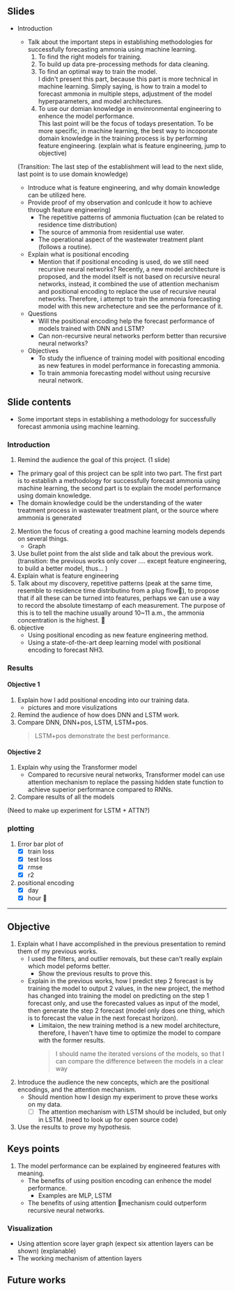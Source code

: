 ## Slides
* Introduction  
    * Talk about the important steps in establishing methodologies for successfully forecasting ammonia using machine learning.
        1. To find the right models for training.
        2. To build up data pre-processing methods for data cleaning.
        3. To find an optimal way to train the model.  
        I didn't present this part, because this part is more technical in machine learning. Simply saying, is how to train a model to forecast ammonia in multiple steps, adjustment of the model hyperparameters, and model architectures. 
        4. To use our domian knowledge in envinronmental engineering to enhence the model performance.  
        This last point will be the focus of todays presentation. To be more specific, in machine learning, the best way to incoporate domain knowledge in the training process is by performing feature engineering. (explain what is feature engineering, jump to objective)

    (Transition: The last step of the establishment will lead to the next slide, last point is to use domain knowledge)
    * Introduce what is feature engineering, and why domain knowledge can be utilized here.
    * Provide proof of my observation and conlcude it how to achieve through feature engineering)
        * The repetitive patterns of ammonia fluctuation (can be related to residence time distribution)
        * The source of ammonia from residential use water.
        * The operational aspect of the wastewater treatment plant (follows a routine).
    * Explain what is positional encoding
        * Mention that if positional encoding is used, do we still need recursive neural networks? Recently, a new model architecture is proposed, and the model itself is not based on recursive neural networks, instead, it combined the use of attention mechanism and positional encoding to replace the use of recursive neural networks. Therefore, i attempt to train the ammonia forecasting model with this new archetecture and see the performance of it. 
    * Questions
        * Will the positional encoding help the forecast performance of models trained with DNN and LSTM?
        * Can non-recursive neural networks perform better than recursive neural networks?
    * Objectives
        * To study the influence of training model with positional encoding as new features in model performance in forecasting ammonia.
        * To train ammonia forecasting model without using recursive neural network.

## Slide contents
* Some important steps in establishing a methodology for successfully forecast ammonia using machine learning.
    

### Introduction
1. Remind the audience the goal of this project. (1 slide)  
* The primary goal of this project can be split into two part. The first part is to establish a methodology for successfully forecast ammonia using machine learning, the second part is to explain the model performance using domain knowledge. 
* The domain knowledge could be the understanding of the water treatment process in wastewater treatment plant, or the source where ammonia is generated
2. Mention the focus of creating a good machine learning models depends on several things.
    * Graph
3. Use bullet point from the alst slide and talk about the previous work. (transition: the previous works only cover .... except feature engineering, to build a better model, thus... )
4. Explain what is feature engineering 
5. Talk about my discovery, repetitive patterns (peak at the same time, resemble to residence time distributino from a plug flow), to propose that if all these can be turned into features, perhaps we can use a way to record the absolute timestamp of each measurement. The purpose of this is to tell the machine usually around 10~11 a.m., the ammonia concentration is the highest. 
6. objective
    * Using positional encoding as new feature engineering method.
    * Using a state-of-the-art deep learning model with positional encoding to forecast NH3.

### Results
#### Objective 1
1. Explain how I add positional encoding into our training data.
    * pictures and more visulizations
2. Remind the audience of how does DNN and LSTM work.
2. Compare DNN, DNN+pos, LSTM, LSTM+pos.
    > LSTM+pos demonstrate the best performance.
#### Objective 2
1. Explain why using the Transformer model
    * Compared to recursive neural networks, Transformer model can use attention mechanism to replace the passing hidden state function to achieve superior performance compared to RNNs.
2. Compare results of all the models

(Need to make up experiment for LSTM + ATTN?)
### plotting
1. Error bar plot of 
    * [x] train loss
    * [x] test loss
    * [x] rmse
    * [x] r2
2. positional encoding
    * [x] day
    * [x] hour

---
## Objective
1. Explain what I have accomplished in the previous presentation to remind them of my previous works.
    * I used the filters, and outlier removals, but these can't really explain which model peforms better.  
        * Show the previous results to prove this.
    * Explain in the previous works, how I predict step 2 forecast is by training the model to output 2 values, in the new project, the method has changed into training the model on predicting on the step 1 forecast only, and use the forecasted values as input of the model, then generate the step 2 forecast (model only does one thing, which is to forecast the value in the next forecast horizon).  
        * Limitaion, the new training method is a new model architecture, therefore, I haven't have time to optimize the model to compare with the former results.  
            >I should name the iterated versions of the models, so that I can compare the difference between the models in a clear way
2. Introduce the audience the new concepts, which are the positional encodings, and the attention mechanism.
    * Should mention how I design my experiment to prove these works on my data.
        * [ ] The attention mechanism with LSTM should be included, but only in LSTM. (need to look up for open source code)
3. Use the results to prove my hypothesis.

## Keys points
1. The model performance can be explained by engineered features with meaning.
    * The benefits of using position encoding can enhence the model performance.
        * Examples are MLP, LSTM
    * The benefits of using attention mechanism could outperform recursive neural networks.
    
### Visualization
* Using attention score layer graph (expect six attention layers can be shown) (explanable)
* The working mechanism of attention layers


## Future works
